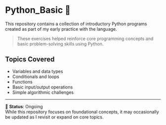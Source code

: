 # Python_Basic 🐍

This repository contains a collection of introductory Python programs created as part of my early practice with the language.

> These exercises helped reinforce core programming concepts and basic problem-solving skills using Python.

## Topics Covered

- Variables and data types
- Conditionals and loops
- Functions
- Basic input/output operations
- Simple algorithmic challenges

---

🔧 **Status**: Ongoing  
While this repository focuses on foundational concepts, it may occasionally be updated as I revisit or expand on core topics.

